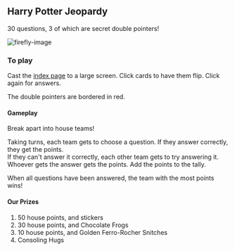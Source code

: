 ## Harry Potter Jeopardy

30 questions, 3 of which are secret double pointers!

![firefly-image](/assets/images/screenshot.png)

### To play

Cast the [index page](http://mindplace.github.io/potter-jeopardy/) to a large screen. Click cards to have them flip. Click again for answers.

The double pointers are bordered in red.

#### Gameplay

Break apart into house teams!

Taking turns, each team gets to choose a question. If they answer correctly, they get the points.  
If they can't answer it correctly, each other team gets to try answering it. Whoever gets the answer gets the points. Add the points to the tally.

When all questions have been answered, the team with the most points wins!

#### Our Prizes
1. 50 house points, and stickers
2. 30 house points, and Chocolate Frogs
3. 10 house points, and Golden Ferro-Rocher Snitches
4. Consoling Hugs
